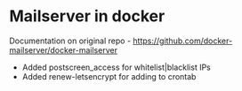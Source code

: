# Mailserver in docker
Documentation on original repo - https://github.com/docker-mailserver/docker-mailserver

* Added postscreen_access for whitelist|blacklist IPs    
* Added renew-letsencrypt for adding to crontab   
